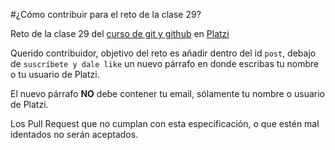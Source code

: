 #¿Cómo contribuir para el reto de la clase 29?

 Reto de la clase 29 del [curso de git y github](https://platzi.com/cursos/git-github/) en [Platzi](https://platzi.com/)

Querido contribuidor, objetivo del reto es añadir dentro del id `post`, debajo de `suscríbete y dale like` un nuevo párrafo en donde escribas tu nombre o tu usuario de Platzi.

El nuevo párrafo **NO** debe contener tu email, sólamente tu nombre o usuario de Platzi.

Los Pull Request que no cumplan con esta especificación, o que estén mal identados no serán aceptados.